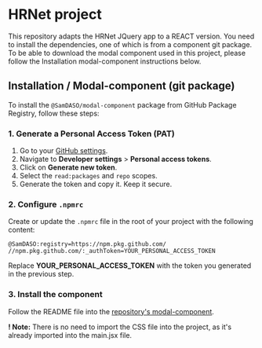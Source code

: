 # HRNet project

This repository adapts the HRNet JQuery app to a REACT version. You need to install the dependencies, one of which is from a component git package.
To be able to download the modal component used in this project, please follow the Installation modal-component instructions below.

## Installation / Modal-component (git package)

To install the `@SamDASO/modal-component` package from GitHub Package Registry, follow these steps:

### 1. Generate a Personal Access Token (PAT)

1. Go to your [GitHub settings](https://github.com/settings/tokens).
2. Navigate to **Developer settings** > **Personal access tokens**.
3. Click on **Generate new token**.
4. Select the `read:packages` and `repo` scopes.
5. Generate the token and copy it. Keep it secure.

### 2. Configure `.npmrc`

Create or update the `.npmrc` file in the root of your project with the following content:

```plaintext
@SamDASO:registry=https://npm.pkg.github.com/
//npm.pkg.github.com/:_authToken=YOUR_PERSONAL_ACCESS_TOKEN
```

Replace **YOUR_PERSONAL_ACCESS_TOKEN** with the token you generated in the previous step.

### 3. Install the component

Follow the README file into the [repository's modal-component](https://github.com/SamDASO/modal-component).


**! Note:** There is no need to import the CSS file into the project, as it's already imported into the main.jsx file.
